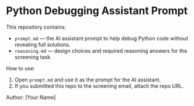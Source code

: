 # Python Debugging Assistant Prompt

This repository contains:
- `prompt.md` — the AI assistant prompt to help debug Python code without revealing full solutions.
- `reasoning.md` — design choices and required reasoning answers for the screening task.

How to use:
1. Open `prompt.md` and use it as the prompt for the AI assistant.
2. If you submitted this repo to the screening email, attach the repo URL.

Author: [Your Name]

